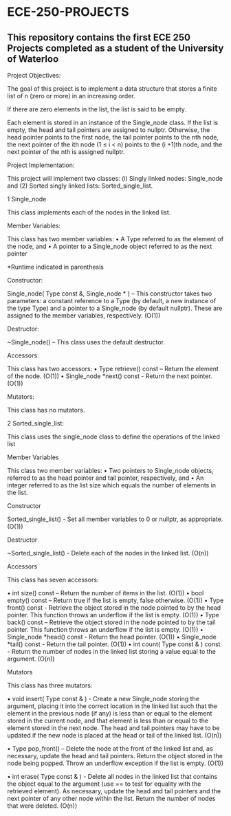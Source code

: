 # ECE-250-PROJECTS
This repository contains the first ECE 250 Projects completed as a student of the University of Waterloo
------------------------------------------------------------------------------------------------------------------------------
Project Objectives:

The goal of this project is to implement a data structure that stores a finite list of n (zero or more) in an increasing order. 

If there are zero elements in the list, the list is said to be empty.

Each element is stored in an instance of the Single_node<Type> class. If the list is empty, the head and tail pointers are assigned to nullptr. Otherwise, the head pointer points to the first node, the tail pointer points to the nth node, the next pointer of the ith node (1 ≤ i < n) points to the (i +1)th node, and the next pointer of the nth is assigned nullptr.

Project Implementation:

This project will implement two classes: (i) Singly linked nodes: Single_node and
(2) Sorted singly linked lists: Sorted_single_list.

1 Single_node

This class implements each of the nodes in the linked list.

Member Variables:

This class has two member variables:
• A Type referred to as the element of the node, and
• A pointer to a Single_node object referred to as the next pointer

*Runtime indicated in parenthesis

Constructor:

Single_node( Type const &, Single_node * ) – This constructor takes two parameters: a
constant reference to a Type (by default, a new instance of the type Type) and a pointer
to a Single_node (by default nullptr). These are assigned to the member variables,
respectively. (O(1))

Destructor:

~Single_node() – This class uses the default destructor.

Accessors:

This class has two accessors:
• Type retrieve() const – Return the element of the node. (O(1))
• Single_node *next() const - Return the next pointer. (O(1))

Mutators:

This class has no mutators.

2 Sorted_single_list:

This class uses the single_node class to define the operations of the linked list

Member Variables

This class two member variables:
• Two pointers to Single_node<Type> objects, referred to as the head pointer and
tail pointer, respectively, and
• An integer referred to as the list size which equals the number of elements in the
list.

Constructor

Sorted_single_list() - Set all member variables to 0 or nullptr, as appropriate. (O(1))

Destructor

~Sorted_single_list() - Delete each of the nodes in the linked list. (O(n))

Accessors

This class has seven accessors:

• int size() const – Return the number of items in the list. (O(1))
• bool empty() const – Return true if the list is empty, false otherwise. (O(1))
• Type front() const - Retrieve the object stored in the node pointed to by the head
pointer. This function throws an underflow if the list is empty. (O(1))
• Type back() const – Retrieve the object stored in the node pointed to by the tail
pointer. This function throws an underflow if the list is empty. (O(1))
• Single_node<Type> *head() const - Return the head pointer. (O(1))
• Single_node<Type> *tail() const - Return the tail pointer. (O(1))
• int count( Type const & ) const - Return the number of nodes in the linked list
storing a value equal to the argument. (O(n))

Mutators

This class has three mutators:

• void insert( Type const & ) - Create a new Single_node<Type> storing the
argument, placing it into the correct location in the linked list such that the
element in the previous node (if any) is less than or equal to the element stored in
the current node, and that element is less than or equal to the element stored in
the next node. The head and tail pointers may have to be updated if the new node
is placed at the head or tail of the linked list. (O(n))

• Type pop_front() – Delete the node at the front of the linked list and, as
necessary, update the head and tail pointers. Return the object stored in the node
being popped. Throw an underflow exception if the list is empty. (O(1))

• int erase( Type const & ) - Delete all nodes in the linked list that contains the
object equal to the argument (use == to test for equality with the retrieved
element). As necessary, update the head and tail pointers and the next pointer of
any other node within the list. Return the number of nodes that were deleted.
(O(n))
